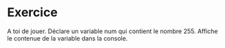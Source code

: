 # Exercice
A toi de jouer.
Déclare un variable num qui contient le nombre 255.
Affiche le contenue de la variable dans la console.
